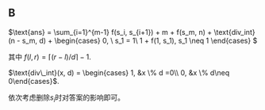 ## B
$\text{ans} = \sum_{i=1}^{m-1} f(s_i, s_{i+1}) + m + f(s_m, n) +  \text{div\_int}(n - s_m, d) + \begin{cases} 0, \ s_1 = 1\\ 1 + f(1, s_1), s_1 \neq 1 \end{cases} $

其中 $f(l, r) = \lceil (r - l)/ d\rceil - 1$.

$\text{div\_int}(x, d) = \begin{cases} 1, &x \% d =0\\ 0, &x \% d\neq 0\end{cases}$.

依次考虑删除$s_i$时对答案的影响即可。
